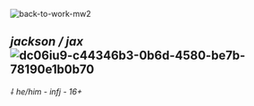 ![back-to-work-mw2](https://github.com/soapschair/soapschair/assets/142455317/d0daff24-97e7-4fb0-b001-14958eb1a90f)

## ***jackson / jax*** ![dc06iu9-c44346b3-0b6d-4580-be7b-78190e1b0b70](https://github.com/soapschair/soapschair/assets/142455317/363f97fe-ae40-4971-a6e8-67368f614593)


*⸸ he/him - infj - 16+*
